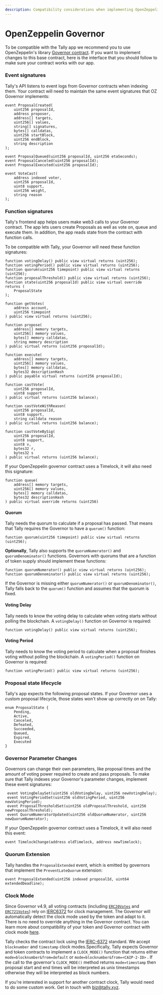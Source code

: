 ```yaml
---
description: Compatibility considerations when implementing OpenZeppelin governor
---
```


# OpenZeppelin Governor

To be compatible with the Tally app we recommend you to use OpenZeppelin's library [Governor contract](https://docs.openzeppelin.com/contracts/4.x/api/governance). If you want to implement changes to this base contract, here is the interface that you should follow to make sure your contract works with our app.

### Event signatures

Tally's API listens to event logs from Governor contracts when indexing them. Your contract will need to maintain the same event signatures that OZ Governor implements:

```
event ProposalCreated(
    uint256 proposalId,
    address proposer,
    address[] targets,
    uint256[] values,
    string[] signatures,
    bytes[] calldatas,
    uint256 startBlock,
    uint256 endBlock,
    string description
);

event ProposalQueued(uint256 proposalId, uint256 etaSeconds);
event ProposalCanceled(uint256 proposalId);
event ProposalExecuted(uint256 proposalId);

event VoteCast(
    address indexed voter, 
    uint256 proposalId, 
    uint8 support, 
    uint256 weight, 
    string reason
);
```

### Function signatures

Tally's frontend app helps users make web3 calls to your Governor contract. The app lets users create Proposals as well as vote on, queue and execute them.  In addition, the app reads state from the contract with function calls.&#x20;

To be compatible with Tally, your Governor will need these function signatures:

```
function votingDelay() public view virtual returns (uint256);
function votingPeriod() public view virtual returns (uint256);
function quorum(uint256 timepoint) public view virtual returns (uint256);
function proposalThreshold() public view virtual returns (uint256);
function state(uint256 proposalId) public view virtual override returns (
    ProposalState
);

function getVotes(
    address account, 
    uint256 timepoint
) public view virtual returns (uint256);

function propose(
    address[] memory targets,
    uint256[] memory values,
    bytes[] memory calldatas,
    string memory description
) public virtual returns (uint256 proposalId);

function execute(
    address[] memory targets,
    uint256[] memory values,
    bytes[] memory calldatas,
    bytes32 descriptionHash
) public payable virtual returns (uint256 proposalId);

function castVote(
    uint256 proposalId, 
    uint8 support
) public virtual returns (uint256 balance);

function castVoteWithReason(
    uint256 proposalId,
    uint8 support,
    string calldata reason
) public virtual returns (uint256 balance);

function castVoteBySig(
    uint256 proposalId,
    uint8 support,
    uint8 v,
    bytes32 r,
    bytes32 s
) public virtual returns (uint256 balance);
```

If your OpenZeppelin governor contract uses a Timelock, it will also need this signature:

```
function queue(
    address[] memory targets,
    uint256[] memory values,
    bytes[] memory calldatas,
    bytes32 descriptionHash
) public virtual override returns (uint256)
```

#### Quorum

Tally needs the quorum to calculate if a proposal has passed. That means that Tally requires the Governor to have a `quorum()` function:

```
function quorum(uint256 timepoint) public view virtual returns (uint256);
```

**Optionally**, Tally also supports the `quorumNumerator()` and `quorumDenominator()` functions. Governors with quorums that are a function of token supply should implement these functions:

```
function quorumNumerator() public view virtual returns (uint256);
function quorumDenominator() public view virtual returns (uint256);
```

If the Governor is missing either `quorumNumerator()` or `quorumDenominator()`, Tally falls back to the `quorum()` function and assumes that the quorum is fixed.&#x20;

#### Voting Delay

Tally needs to know the voting delay to calculate when voting starts without polling the blockchain. A `votingDelay()` function on Governor is required:

```
function votingDelay() public view virtual returns (uint256);
```

#### Voting Period

Tally needs to know the voting period to calculate when a proposal finishes voting without polling the blockchain. A `votingPeriod()` function on Governor is required:

```
function votingPeriod() public view virtual returns (uint256);
```

### Proposal state lifecycle

Tally's app expects the following proposal states. If your Governor uses a custom proposal lifecycle, those states won't show up correctly on on Tally:

```
enum ProposalState {
    Pending,
    Active,
    Canceled,
    Defeated,
    Succeeded,
    Queued,
    Expired,
    Executed
}
```

### Governor Parameter Changes

Governors can change their own parameters, like proposal times and the amount of voting power required to create and pass proposals. To make sure that Tally indexes your Governor's parameter changes, implement these event signatures:

```
 event VotingDelaySet(uint256 oldVotingDelay, uint256 newVotingDelay);
 event VotingPeriodSet(uint256 oldVotingPeriod, uint256 newVotingPeriod);
 event ProposalThresholdSet(uint256 oldProposalThreshold, uint256 newProposalThreshold);
 event QuorumNumeratorUpdated(uint256 oldQuorumNumerator, uint256 newQuorumNumerator);
```

If your OpenZeppelin governor contract uses a Timelock, it will also need this event:

```
event TimelockChange(address oldTimelock, address newTimelock);
```

### Quorum Extension

Tally handles the `ProposalExtended` event, which is emitted by governors that implement the `PreventLateQuorum` extension:

```
event ProposalExtended(uint256 indexed proposalId, uint64 extendedDeadline);
```

### Clock Mode

Since Governor v4.9, all voting contracts (including [`ERC20Votes`](https://docs.openzeppelin.com/contracts/4.x/api/token/ERC20#ERC20Votes) and [`ERC721Votes`](https://docs.openzeppelin.com/contracts/4.x/api/token/ERC721#ERC721Votes)) rely on [IERC6372](https://docs.openzeppelin.com/contracts/4.x/api/interfaces#IERC6372) for clock management. The Governor will automatically detect the clock mode used by the token and adapt to it. There is no need to override anything in the Governor contract. You can learn more about compatibility of your token and Governor contract with clock mode [here](https://docs.openzeppelin.com/contracts/4.x/governance#disclaimer).&#x20;

Tally checks the contract lock using the [IERC-6372](https://eips.ethereum.org/EIPS/eip-6372) standard. We accept `blocknumber` and `timestamp` clock modes.Specifically, Tally expects Governor and token contracts to implement a `CLOCK_MODE()` function that returns either `mode=blocknumber&from=default` or `mode=blocknumber&from=<CAIP-2-ID>` . If the call to the governor's `CLOCK_MODE()` method returns `mode=timestamp` then proposal start and end times will be interpreted as unix timestamps otherwise they will be interpreted as block numbers.

If you're interested in support for another contract clock, Tally would need to do some custom work. Get in touch with [biz@tally.xyz](mailto:biz@tally.xyz).

